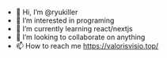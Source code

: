 - 👋 Hi, I’m @ryukiller
- 👀 I’m interested in programing 
- 🌱 I’m currently learning react/nextjs
- 💞️ I’m looking to collaborate on anything
- 📫 How to reach me https://valorisvisio.top/

<!---
ryukiller/ryukiller is a ✨ special ✨ repository because its `README.md` (this file) appears on your GitHub profile.
You can click the Preview link to take a look at your changes.
--->

